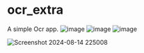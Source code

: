 # ocr_extra

A simple Ocr app.
![image](https://github.com/user-attachments/assets/a6aab8d7-aafe-48c2-b03a-3528bdfd9bdc)
![image](https://github.com/user-attachments/assets/d3c45f47-da00-4589-901f-3b3f054279e1)
![image](https://github.com/user-attachments/assets/c72f6e74-477f-4b4a-aba2-e8e1e22aacda)

![Screenshot 2024-08-14 225008](https://github.com/user-attachments/assets/3954872d-78e8-44b4-bd2a-4e1168f32060)
